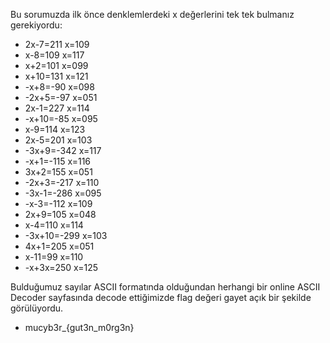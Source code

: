 
Bu sorumuzda ilk önce denklemlerdeki x değerlerini tek tek bulmanız gerekiyordu:

* 2x-7=211      x=109
* x-8=109       x=117
* x+2=101       x=099
* x+10=131      x=121
* -x+8=-90      x=098
* -2x+5=-97     x=051
* 2x-1=227      x=114
* -x+10=-85     x=095
* x-9=114       x=123
* 2x-5=201      x=103
* -3x+9=-342    x=117
* -x+1=-115     x=116
* 3x+2=155      x=051
* -2x+3=-217    x=110
* -3x-1=-286    x=095
* -x-3=-112     x=109
* 2x+9=105      x=048
* x-4=110       x=114
* -3x+10=-299   x=103
* 4x+1=205      x=051
* x-11=99       x=110
* -x+3x=250     x=125

Bulduğumuz sayılar ASCII formatında olduğundan herhangi bir online ASCII Decoder sayfasında decode ettiğimizde flag değeri gayet açık bir 
şekilde görülüyordu.

* mucyb3r_{gut3n_m0rg3n}
